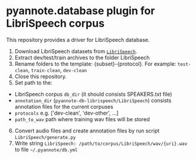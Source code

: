 # pyannote.database plugin for LibriSpeech corpus

This repository provides a driver for LibriSpeech database.


1. Download LibriSpeech datasets from [`LibriSpeech`](http://www.openslr.org/12/).
2. Extract dev/test/train archives to the folder LibriSpeech
3. Rename folders to the template: {subset}-{protocol}. For example: `test-clean`, `train-clean`, `dev-clean`
4. Close this repository.
5. Set path to the:
- LibriSpeech corpus `db_dir` (it should consists SPEAKERS.txt file) 
- `annotation_dir` (`pyannote-db-librispeech/LibriSpeech`) consists annotation files for the current corpuses
- `protocols` e.g. ['dev-clean', 'dev-other', ...]
- `path_to_wav` path where training wav files will be stored
6. Convert audio files and create annotation files by run script `LibriSpeech/generate.py`
7. Write string `LibriSpeech: /path/to/corpus/LibriSpeech/wav/{uri}.wav` to file ` ~/.pyannote/db.yml `
